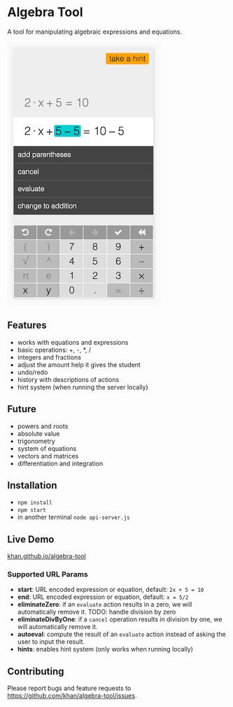 # Algebra Tool

A tool for manipulating algebraic expressions and equations.

![screenshot.png](screenshot.png)

## Features

- works with equations and expressions
- basic operations: +, -, *, /
- integers and fractions
- adjust the amount help it gives the student
- undo/redo
- history with descriptions of actions
- hint system (when running the server locally)

## Future

- powers and roots
- absolute value
- trigonometry
- system of equations
- vectors and matrices
- differentiation and integration

## Installation

- `npm install`
- `npm start`
- in another terminal `node api-server.js`

## Live Demo

[khan.github.io/algebra-tool](khan.github.io/algebra-tool)

### Supported URL Params

- __start__: URL encoded expression or equation, default: `2x + 5 = 10`
- __end__: URL encoded expression or equation, default: `x = 5/2`
- __eliminateZero__: if an `evaluate` action results in a zero, we will automatically remove it.  TODO: handle division by zero
- __eliminateDivByOne__: if a `cancel` operation results in division by one, we will automatically remove it.
- __autoeval__: compute the result of an `evaluate` action instead of asking the user to input the result.
- __hints__: enables hint system (only works when running locally)

## Contributing

Please report bugs and feature requests to https://github.com/khan/algebra-tool/issues.
